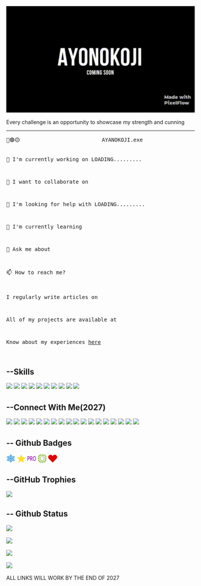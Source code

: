 

<img src="https://github.com/ayonokoji069/ayonokoji069/raw/main/1000000681%20(1).gif" alt="Animated GIF" width="1000">


Every challenge is an opportunity to showcase my strength and cunning
__________________________________________________________________________________________
<pre>🔴🟢🟡                          AYANOKOJI.exe                       —⠀❐ x

<p>🔭 I'm currently working on LOADING.........</p>
<p>👯 I want to collaborate on </p>
<p>🙏 I'm looking for help with LOADING.........</p>
<p>🌱 I'm currently learning </p>
<p>💬 Ask me about </p>
<p>📫 How to reach me? </p>
<p>I regularly write articles on <a href="LOADING........."></a></p>
<p>All of my projects are available at <a href="LOADING........."></a></p>
<p>Know about my experiences <a href="LOADING.........">here</a></p>
</pre>

## --Skills
<p>
<img src="https://img.shields.io/badge/java-%23ED8B00.svg?style=for-the-badge&logo=java&logoColor=white" style="margin-bottom: 4px;" height="30px">
<img src="https://img.shields.io/badge/c-%2300599C.svg?style=for-the-badge&logo=c&logoColor=white" style="margin-bottom: 4px;" height="30px">
<img src="https://img.shields.io/badge/c++-%2300599C.svg?style=for-the-badge&logo=c%2B%2B&logoColor=white" style="margin-bottom: 4px;" height="30px">
<img src="https://img.shields.io/badge/c%23-%23239120.svg?style=for-the-badge&logo=c-sharp&logoColor=white" style="margin-bottom: 4px;" height="30px">
<img src="https://img.shields.io/badge/python-3670A0?style=for-the-badge&logo=python&logoColor=ffdd54" style="margin-bottom: 4px;" height="30px">
<img src="https://img.shields.io/badge/react_native-%2320232a.svg?style=for-the-badge&logo=react&logoColor=%2361DAFB" style="margin-bottom: 4px;" height="30px">
<img src="https://img.shields.io/badge/html5-%23E34F26.svg?style=for-the-badge&logo=html5&logoColor=white" style="margin-bottom: 4px;" height="30px">
<img src="https://img.shields.io/badge/css3-%231572B6.svg?style=for-the-badge&logo=css3&logoColor=white" style="margin-bottom: 4px;" height="30px">
<img src="https://img.shields.io/badge/react-%2320232a.svg?style=for-the-badge&logo=react&logoColor=%2361DAFB" style="margin-bottom: 4px;" height="30px">
<img src="https://img.shields.io/badge/Linux-FCC624?style=for-the-badge&logo=linux&logoColor=black" style="margin-bottom: 4px;" height="30px">
</p>

## --Connect With Me(2027)
<p>
<a href=""><img src="https://img.shields.io/badge/linkedin-%230077B5.svg?style=for-the-badge&logo=linkedin&logoColor=white" style="margin-bottom: 4px;" height="30px" target="_blank"></a>
  <a href=""><img src="https://img.shields.io/badge/Twitter-%231DA1F2.svg?style=for-the-badge&logo=Twitter&logoColor=white" style="margin-bottom: 4px;" height="30px" target="_blank"></a>
<a href="https://github-profile-page-creator.netlify.app/"><img src="https://img.shields.io/badge/Discord-%237289DA.svg?style=for-the-badge&logo=discord&logoColor=white" style="margin-bottom: 4px;" height="30px" target="_blank"></a>
<a href="https://github-profile-page-creator.netlify.app/"><img src="https://img.shields.io/badge/-Stackoverflow-FE7A16?style=for-the-badge&logo=stack-overflow&logoColor=white" style="margin-bottom: 4px;" height="30px" target="_blank"></a>
<a href="https://github-profile-page-creator.netlify.app/"><img src="https://img.shields.io/badge/Facebook-%231877F2.svg?style=for-the-badge&logo=Facebook&logoColor=white" style="margin-bottom: 4px;" height="30px" target="_blank"></a>
<a href="https://github-profile-page-creator.netlify.app/"><img src="https://img.shields.io/badge/Instagram-%23E4405F.svg?style=for-the-badge&logo=Instagram&logoColor=white" style="margin-bottom: 4px;" height="30px" target="_blank"></a>
<a href="https://github-profile-page-creator.netlify.app/"><img src="https://img.shields.io/badge/YouTube-%23FF0000.svg?style=for-the-badge&logo=YouTube&logoColor=white" style="margin-bottom: 4px;" height="30px" target="_blank"></a>
<a href="https://github-profile-page-creator.netlify.app/"><img src="https://img.shields.io/badge/Reddit-FF4500?style=for-the-badge&logo=reddit&logoColor=white" style="margin-bottom: 4px;" height="30px" target="_blank"></a>
<a href="https://github-profile-page-creator.netlify.app/"><img src="https://img.shields.io/badge/Kaggle-035a7d?style=for-the-badge&logo=kaggle&logoColor=white" style="margin-bottom: 4px;" height="30px" target="_blank"></a>
<a href="https://github-profile-page-creator.netlify.app/"><img src="https://img.shields.io/badge/Medium-12100E?style=for-the-badge&logo=medium&logoColor=white" style="margin-bottom: 4px;" height="30px" target="_blank"></a>
<a href="https://github-profile-page-creator.netlify.app/"><img src="https://img.shields.io/badge/Dribbble-EA4C89?style=for-the-badge&logo=dribbble&logoColor=white" style="margin-bottom: 4px;" height="30px" target="_blank"></a>
<a href="https://github-profile-page-creator.netlify.app/"><img src="https://img.shields.io/badge/Behance-1769ff?style=for-the-badge&logo=behance&logoColor=white" style="margin-bottom: 4px;" height="30px" target="_blank"></a>
<a href="https://github-profile-page-creator.netlify.app/"><img src="https://img.shields.io/badge/Codepen-000000?style=for-the-badge&logo=codepen&logoColor=white" style="margin-bottom: 4px;" height="30px" target="_blank"></a>
<a href="https://github-profile-page-creator.netlify.app/"><img src="https://img.shields.io/badge/GeeksforGeeks-darkgreen?style=for-the-badge&logo=geeksforgeeks&logoColor=white" style="margin-bottom: 4px;" height="30px" target="_blank"></a>
<a href="https://github-profile-page-creator.netlify.app/"><img src="https://img.shields.io/badge/-Hackerrank-2EC866?style=for-the-badge&logo=HackerRank&logoColor=white" style="margin-bottom: 4px;" height="30px" target="_blank"></a>
<a href="https://github-profile-page-creator.netlify.app/"><img src="https://img.shields.io/badge/LeetCode-000000?style=for-the-badge&logo=LeetCode&logoColor=#d16c06" style="margin-bottom: 4px;" height="30px" target="_blank"></a>
<a href="https://github-profile-page-creator.netlify.app/"><img src="https://img.shields.io/badge/CodeChef-%23964B00.svg?style=for-the-badge&logo=CodeChef&logoColor=white" style="margin-bottom: 4px;" height="30px" target="_blank"></a>
<a href="https://github-profile-page-creator.netlify.app/"><img src="https://img.shields.io/badge/Codeforces-445f9d?style=for-the-badge&logo=Codeforces&logoColor=white" style="margin-bottom: 4px;" height="30px" target="_blank"></a>
</p>

## -- Github Badges
<p>
<img src="https://raw.githubusercontent.com/acervenky/animated-github-badges/master/assets/acbadge.gif" height="24px">
<img src="https://raw.githubusercontent.com/acervenky/animated-github-badges/master/assets/starbadge.gif" height="24px">
<img src="https://raw.githubusercontent.com/acervenky/animated-github-badges/master/assets/pro.gif" height="24px">
<img src="https://raw.githubusercontent.com/acervenky/animated-github-badges/master/assets/devbadge.gif" height="24px">
<img src="https://raw.githubusercontent.com/acervenky/animated-github-badges/master/assets/sponsorbadge.gif" height="24px">
</p>

## --GitHub Trophies

<p><img src="https://github-profile-trophy.vercel.app/?username=ayonokoji069">
</p>

## -- Github Status

<p><img src="https://github-readme-stats.vercel.app/api?username=ayonokoji069&show_icons=true"><p>

<p><img src="https://github-readme-stats.vercel.app/api/top-langs/?username=ayonokoji069&layout=compact"><p>

<p><img src="https://github-readme-streak-stats.herokuapp.com/?user=ayonokoji069"><p>

<p><img src="https://visitcount.itsvg.in/api?id=ayonokoji069&label=Profile%20Views&color=12&icon=5&pretty=true"><p>

ALL LINKS WILL WORK BY THE END OF 2027 
